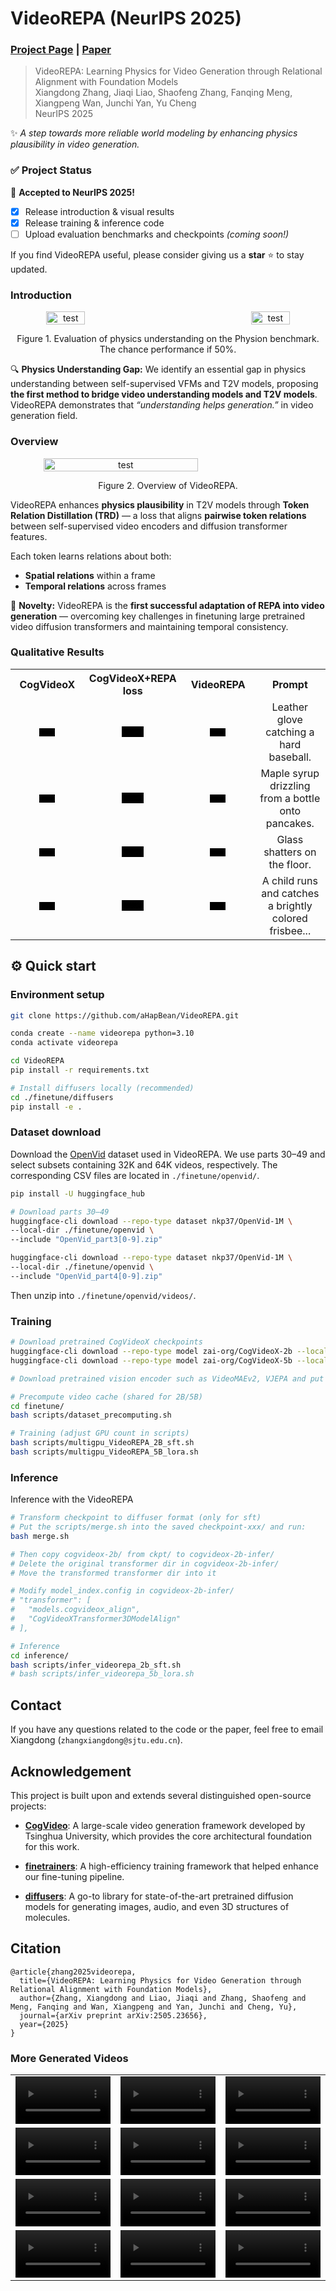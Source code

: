 # VideoREPA (NeurIPS 2025)
### [Project Page](https://videorepa.github.io) | [Paper](https://arxiv.org/abs/2505.23656)

> VideoREPA: Learning Physics for Video Generation through Relational Alignment with Foundation Models\
> Xiangdong Zhang, Jiaqi Liao, Shaofeng Zhang, Fanqing Meng, Xiangpeng Wan, Junchi Yan, Yu Cheng \
> NeurIPS 2025

✨ *A step towards more reliable world modeling by enhancing physics plausibility in video generation.*

### ✅ Project Status

🎉 **Accepted to NeurIPS 2025!**  

- [x] Release introduction & visual results  
- [x] Release training & inference code  
- [ ] Upload evaluation benchmarks and checkpoints *(coming soon!)*  

If you find VideoREPA useful, please consider giving us a **star** ⭐ to stay updated.

### Introduction

<div align="center">
  <div style="display: flex; justify-content: space-between;">
    <img src="https://github.com/user-attachments/assets/7e65716b-27cd-45e1-b4df-1f4c1c7c3d33" alt="test" width="35%" />
    <img src="https://github.com/user-attachments/assets/1952c95f-5453-42d9-84ec-80f49565a961" alt="test" width="35%" />
  </div>
</div>

<p align="center">
  Figure 1. Evaluation of physics understanding on the Physion benchmark. The chance performance if 50%.
</p>

🔍 
**Physics Understanding Gap:** We identify an essential gap in physics understanding between self-supervised VFMs and T2V models, proposing **the first method to bridge video understanding models and T2V models**. VideoREPA demonstrates that *“understanding helps generation.”* in video generation field.

### Overview

<div align="center">
  <div style="display: flex; justify-content: space-between;">
    <img src="https://github.com/user-attachments/assets/4a55f50c-cc02-4467-8b84-4f83ed37869e" alt="test" width="70%" />
  </div>
</div>

<p align="center">
  Figure 2. Overview of VideoREPA.
</p>

VideoREPA enhances **physics plausibility** in T2V models through **Token Relation Distillation (TRD)** — a loss that aligns **pairwise token relations** between self-supervised video encoders and diffusion transformer features.

Each token learns relations about both:
- **Spatial relations** within a frame  
- **Temporal relations** across frames  

🌟 **Novelty:** VideoREPA is the **first successful adaptation of REPA into video generation** — overcoming key challenges in finetuning large pretrained video diffusion transformers and maintaining temporal consistency.



### Qualitative Results

<table align="center" style="width: 100%;">
  <tr>
    <th align="center" style="width: 25%;">CogVideoX</th>
    <th align="center" style="width: 25%;">CogVideoX+REPA loss</th>
    <th align="center" style="width: 25%;">VideoREPA</th>
    <th align="center" style="width: 25%;">Prompt</th>
  </tr>
  <tr>
    <td align="center" style="width: 25%;">
      <video width="25%" controls src="https://github.com/user-attachments/assets/b0f6b65d-3b0b-4665-88a9-8fc81a23c613" controls autoplay loop muted></video>
    </td>
    <td align="center" style="width: 25%;">
      <video width="25%" controls src="https://github.com/user-attachments/assets/00276b57-e3ea-4f30-b0a7-6522f4dedd31" controls autoplay loop muted>Your browser does not support the video tag.</video>
    </td>
    <td align="center" style="width: 25%;">
      <video width="25%" controls src="https://github.com/user-attachments/assets/92b51720-f4d8-4867-8c1c-3fb88e2f5e67" controls autoplay loop muted>Your browser does not support the video tag.</video>
    </td>    
    <td align="center" style="width: 25%;">
      Leather glove catching a hard baseball.
    </td>
  </tr>

  <tr>
    <td align="center" style="width: 25%;">
      <video width="25%" controls src="https://github.com/user-attachments/assets/a199b5ab-0829-41de-ab72-2e17ac66f069" controls autoplay loop muted></video>
    </td>
    <td align="center" style="width: 25%;">
      <video width="25%" controls src="https://github.com/user-attachments/assets/e5d61296-0b9b-4567-aa27-b986234ce870" controls autoplay loop muted>Your browser does not support the video tag.</video>
    </td>
    <td align="center" style="width: 25%;">
      <video width="25%" controls src="https://github.com/user-attachments/assets/5acfd53c-83f7-4e18-bb37-b5eec8dcf226" controls autoplay loop muted>Your browser does not support the video tag.</video>
    </td>    
    <td align="center" style="width: 25%;">
      Maple syrup drizzling from a bottle onto pancakes.
    </td>
  </tr>

  <tr>
    <td align="center" style="width: 25%;">
      <video width="25%" controls src="https://github.com/user-attachments/assets/d93283f9-9dff-41b0-8837-d93d06d06356" controls autoplay loop muted></video>
    </td>
    <td align="center" style="width: 25%;">
      <video width="25%" controls src="https://github.com/user-attachments/assets/2be513e6-8a7f-4199-bb1e-c411fcda14ac" controls autoplay loop muted>Your browser does not support the video tag.</video>
    </td>
    <td align="center" style="width: 25%;">
      <video width="25%" controls src="https://github.com/user-attachments/assets/25dca90d-d91b-4ffe-8fc9-3c340c816d95" controls autoplay loop muted>Your browser does not support the video tag.</video>
    </td>    
    <td align="center" style="width: 25%;">
      Glass shatters on the floor.
    </td>
  </tr>

  <tr>
    <td align="center" style="width: 25%;">
      <video width="25%" controls src="https://github.com/user-attachments/assets/3095d887-4cfb-4726-8152-56d6aa72de40" controls autoplay loop muted></video>
    </td>
    <td align="center" style="width: 25%;">
      <video width="25%" controls src="https://github.com/user-attachments/assets/2b96fcde-f371-400f-9459-ca223d237c73" controls autoplay loop muted>Your browser does not support the video tag.</video>
    </td>
    <td align="center" style="width: 25%;">
      <video width="25%" controls src="https://github.com/user-attachments/assets/89299f65-fb1e-4013-969f-bc1c7e715523" controls autoplay loop muted>Your browser does not support the video tag.</video>
    </td>    
    <td align="center" style="width: 25%;">
      A child runs and catches a brightly colored frisbee...
    </td>
  </tr>

</table>

## ⚙️ Quick start

### Environment setup

```bash
git clone https://github.com/aHapBean/VideoREPA.git

conda create --name videorepa python=3.10
conda activate videorepa

cd VideoREPA
pip install -r requirements.txt

# Install diffusers locally (recommended)
cd ./finetune/diffusers
pip install -e .
```

### Dataset download
Download the [OpenVid](https://github.com/NJU-PCALab/OpenVid-1M) dataset used in VideoREPA. We use parts 30–49 and select subsets containing 32K and 64K videos, respectively. The corresponding CSV files are located in `./finetune/openvid/`.

```bash
pip install -U huggingface_hub

# Download parts 30–49
huggingface-cli download --repo-type dataset nkp37/OpenVid-1M \
--local-dir ./finetune/openvid \
--include "OpenVid_part3[0-9].zip"

huggingface-cli download --repo-type dataset nkp37/OpenVid-1M \
--local-dir ./finetune/openvid \
--include "OpenVid_part4[0-9].zip"
```

Then unzip into `./finetune/openvid/videos/`.

### Training 

```bash
# Download pretrained CogVideoX checkpoints
huggingface-cli download --repo-type model zai-org/CogVideoX-2b --local-dir ./ckpt/cogvideox-2b
huggingface-cli download --repo-type model zai-org/CogVideoX-5b --local-dir ./ckpt/cogvideox-5b

# Download pretrained vision encoder such as VideoMAEv2, VJEPA and put them into ./ckpt/. Such as ./ckpt/VideoMAEv2/vit_b_k710_dl_from_giant.pth

# Precompute video cache (shared for 2B/5B)
cd finetune/
bash scripts/dataset_precomputing.sh

# Training (adjust GPU count in scripts)
bash scripts/multigpu_VideoREPA_2B_sft.sh
bash scripts/multigpu_VideoREPA_5B_lora.sh
```

### Inference

Inference with the VideoREPA

```bash
# Transform checkpoint to diffuser format (only for sft)
# Put the scripts/merge.sh into the saved checkpoint-xxx/ and run:
bash merge.sh

# Then copy cogvideox-2b/ from ckpt/ to cogvideox-2b-infer/
# Delete the original transformer dir in cogvideox-2b-infer/
# Move the transformed transformer dir into it

# Modify model_index.config in cogvideox-2b-infer/
# "transformer": [
#   "models.cogvideox_align",
#   "CogVideoXTransformer3DModelAlign"
# ],

# Inference
cd inference/
bash scripts/infer_videorepa_2b_sft.sh
# bash scripts/infer_videorepa_5b_lora.sh
```

## Contact

If you have any questions related to the code or the paper, feel free to email Xiangdong (`zhangxiangdong@sjtu.edu.cn`).

## Acknowledgement

This project is built upon and extends several distinguished open-source projects:

- [**CogVideo**](https://github.com/zai-org/CogVideo): A large-scale video generation framework developed by Tsinghua University, which provides the core architectural foundation for this work.  

- [**finetrainers**](https://github.com/huggingface/finetrainers): A high-efficiency training framework that helped enhance our fine-tuning pipeline.

- [**diffusers**](https://github.com/huggingface/diffusers): A go-to library for state-of-the-art pretrained diffusion models for generating images, audio, and even 3D structures of molecules.

## Citation

```
@article{zhang2025videorepa,
  title={VideoREPA: Learning Physics for Video Generation through Relational Alignment with Foundation Models},
  author={Zhang, Xiangdong and Liao, Jiaqi and Zhang, Shaofeng and Meng, Fanqing and Wan, Xiangpeng and Yan, Junchi and Cheng, Yu},
  journal={arXiv preprint arXiv:2505.23656},
  year={2025}
}
```

### More Generated Videos

<table border="0" style="width: 100%; text-align: center; margin-top: 1px;">
  <tr>
    <td><video src="https://github.com/user-attachments/assets/6ae1ef3f-5cf8-491b-87bb-5c53384ae74e" width="100%" controls autoplay loop muted></video></td>
    <td><video src="https://github.com/user-attachments/assets/de55cc3e-64ed-4961-bde4-ae84e1f47a93" width="100%" controls autoplay loop muted></video></td>
    <td><video src="https://github.com/user-attachments/assets/59a6a046-6b6d-4c1c-8f50-af12a943d9f3" width="100%" controls autoplay loop muted></video></td>
  </tr>
  <tr>    
    <td><video src="https://github.com/user-attachments/assets/a529ad95-b0d6-40f7-aa87-1c2e0c68a923" width="100%" controls autoplay loop muted></video></td>
    <td><video src="https://github.com/user-attachments/assets/d09520cf-d305-48b3-a8ab-c2619f343a84" width="100%" controls autoplay loop muted></video></td>
    <td><video src="https://github.com/user-attachments/assets/d86ee8a1-3448-4344-89d4-4f04f60bb3dd" width="100%" controls autoplay loop muted></video></td>
  </tr>
  <tr>
    <td><video src="https://github.com/user-attachments/assets/c377ad89-6324-486d-86fb-6489dec1d6af" width="100%" controls autoplay loop muted></video></td>
    <td><video src="https://github.com/user-attachments/assets/2d01754d-5b4d-4f13-9c75-298af07701dd" width="100%" controls autoplay loop muted></video></td>
    <td><video src="https://github.com/user-attachments/assets/88f5a3f1-a626-445e-a310-1f76753a6a74" width="100%" controls autoplay loop muted></video></td>
  </tr>

  <tr>
    <td><video src="https://github.com/user-attachments/assets/6fed6cc7-3b64-4821-aec3-8727a26f8a44" width="100%" controls autoplay loop muted></video></td>
    <td><video src="https://github.com/user-attachments/assets/240fa721-08b9-4168-8659-024472ea7155" width="100%" controls autoplay loop muted></video></td>
    <td><video src="https://github.com/user-attachments/assets/040e37f2-ee6c-47ee-8953-bd7814695226" width="100%" controls autoplay loop muted></video></td>
  </tr>

</table>